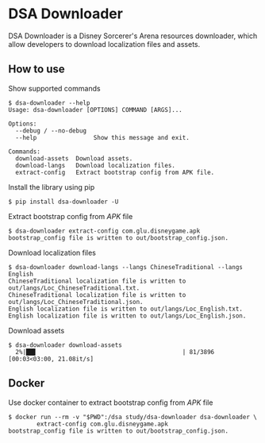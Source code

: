 # DSA Downloader

DSA Downloader is a Disney Sorcerer's Arena resources downloader, 
which allow developers to download localization files and assets.

## How to use

Show supported commands

```
$ dsa-downloader --help
Usage: dsa-downloader [OPTIONS] COMMAND [ARGS]...

Options:
  --debug / --no-debug
  --help                Show this message and exit.

Commands:
  download-assets  Download assets.
  download-langs   Download localization files.
  extract-config   Extract bootstrap config from APK file.
```

Install the library using pip

```
$ pip install dsa-downloader -U
```

Extract bootstrap config from *APK* file

```
$ dsa-downloader extract-config com.glu.disneygame.apk
bootstrap_config file is written to out/bootstrap_config.json.
```

Download localization files

```
$ dsa-downloader download-langs --langs ChineseTraditional --langs English
ChineseTraditional localization file is written to out/langs/Loc_ChineseTraditional.txt.
ChineseTraditional localization file is written to out/langs/Loc_ChineseTraditional.json.
English localization file is written to out/langs/Loc_English.txt.
English localization file is written to out/langs/Loc_English.json.
```

Download assets

```
$ dsa-downloader download-assets
  2%|██▋                                         | 81/3896 [00:03<03:00, 21.08it/s]
```

## Docker

Use docker container to extract bootstrap config from *APK* file 

```
$ docker run --rm -v "$PWD":/dsa study/dsa-downloader dsa-downloader \
        extract-config com.glu.disneygame.apk
bootstrap_config file is written to out/bootstrap_config.json.
```